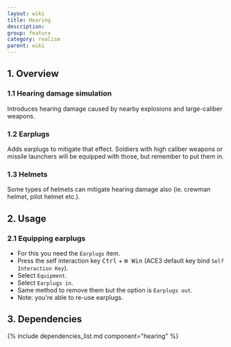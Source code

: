 ```yaml
---
layout: wiki
title: Hearing
description:
group: feature
category: realism
parent: wiki
---
```


## 1. Overview

### 1.1 Hearing damage simulation
Introduces hearing damage caused by nearby explosions and large-caliber weapons.

### 1.2 Earplugs
Adds earplugs to mitigate that effect. Soldiers with high caliber weapons or
missile launchers will be equipped with those, but remember to put them in.

### 1.3 Helmets
Some types of helmets can mitigate hearing damage also (ie. crewman helmet, pilot helmet etc.).

## 2. Usage

### 2.1 Equipping earplugs
- For this you need the `Earplugs` item.
- Press the self interaction key <kbd>Ctrl</kbd> + <kbd>⊞&nbsp;Win</kbd> (ACE3 default key bind `Self Interaction Key`).
- Select `Equipment`.
- Select `Earplugs in`.
- Same method to remove them but the option is `Earplugs out`.
- Note: you're able to re-use earplugs.

## 3. Dependencies

{% include dependencies_list.md component="hearing" %}
